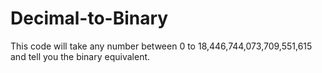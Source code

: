 # Decimal-to-Binary
This code will take any number between 0 to 18,446,744,073,709,551,615 and tell you the binary equivalent. 
